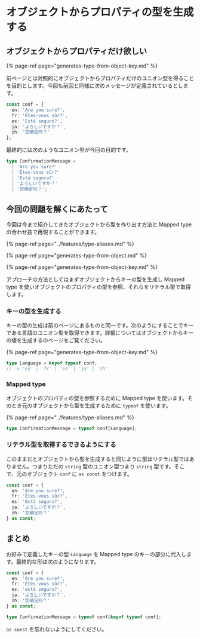 # オブジェクトからプロパティの型を生成する

## オブジェクトからプロパティだけ欲しい

{% page-ref page="generates-type-from-object-key.md" %}

前ページとは対照的にオブジェクトからプロパティだけのユニオン型を得ることを目的とします。今回も前回と同様に次のメッセージが定義されているとします。

```typescript
const conf = {
  en: 'Are you sure?',
  fr: 'Êtes-vous sûr?',
  es: 'Está seguro?',
  ja: 'よろしいですか？',
  zh: '您确定吗？'
};
```

最終的には次のようなユニオン型が今回の目的です。

```typescript
type ConfirmationMessage = 
  | 'Are you sure?'
  | 'Êtes-vous sûr?'
  | 'Está seguro?'
  | 'よろしいですか？'
  | '您确定吗？';
```

## 今回の問題を解くにあたって

今回は今まで紹介してきたオブジェクトから型を作り出す方法と Mapped type の合わせ技で再現することができます。

{% page-ref page="../features/type-aliases.md" %}

{% page-ref page="generates-type-from-object.md" %}

{% page-ref page="generates-type-from-object-key.md" %}

アプローチの方法としてはまずオブジェクトからキーの型を生成し Mapped type を使いオブジェクトのプロパティの型を参照、それらをリテラル型で取得します。

### キーの型を生成する

キーの型の生成は前のページにあるものと同一です。次のようにすることでキーである言語のユニオン型を取得できます。詳細についてはオブジェクトからキーの値を生成するのページをご覧ください。

{% page-ref page="generates-type-from-object-key.md" %}

```typescript
type Language = keyof typeof conf;
// -> 'en' | 'fr' | 'es' | 'ja' | 'zh'
```

### Mapped type

オブジェクトのプロパティの型を参照するために Mapped type を使います。そのとき元のオブジェクトから型を生成するために `typeof` を使います。

{% page-ref page="../features/type-aliases.md" %}

```typescript
type ConfirmationMessage = typeof conf[Language];
```

### リテラル型を取得するできるようにする

このままだとオブジェクトから型を生成すると同じように型はリテラル型ではありません。つまりただの `string` 型のユニオン型つまり `string` 型です。そこで、元のオブジェクト `conf` に `as const` をつけます。

```typescript
const conf = {
  en: 'Are you sure?',
  fr: 'Êtes-vous sûr?',
  es: 'Está seguro?',
  ja: 'よろしいですか？',
  zh: '您确定吗？'
} as const;
```

## まとめ

お好みで定義したキーの型 `Language` を Mapped type のキーの部分に代入します。最終的な形は次のようになります。

```typescript
const conf = {
  en: 'Are you sure?',
  fr: 'Êtes-vous sûr?',
  es: 'está seguro?',
  ja: 'よろしいですか？',
  zh: '您确定吗？'
} as const;

type ConfirmationMessage = typeof conf[keyof typeof conf];
```

`as const` を忘れないようにしてください。

